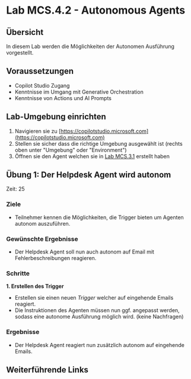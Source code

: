 # Lab MCS.4.2 - Autonomous Agents

## Übersicht
In diesem Lab werden die Möglichkeiten der Autonomen Ausführung vorgestellt.

## Voraussetzungen
- Copilot Studio Zugang
- Kenntnisse im Umgang mit Generative Orchestration
- Kenntnisse von Actions und AI Prompts

## Lab-Umgebung einrichten
1. Navigieren sie zu [https://copilotstudio.microsoft.com](https://copilotstudio.microsoft.com)
2. Stellen sie sicher dass die richtige Umgebung ausgewählt ist (rechts oben unter "Umgebung" oder "Environment")
3. Öffnen sie den Agent welchen sie in [Lab MCS.3.1](Lab%20MCS.3.1%20-%20Generative%20Orchestration.md) erstellt haben

## Übung 1: Der Helpdesk Agent wird autonom
Zeit: 25 
### Ziele
- Teilnehmer kennen die Möglichkeiten, die Trigger bieten um Agenten autonom auszuführen.

### Gewünschte Ergebnisse
-  Der Helpdesk Agent soll nun auch autonom auf Email mit Fehlerbeschreibungen reagieren.

### Schritte

**1. Erstellen des Trigger**

- Erstellen sie einen neuen *Trigger* welcher auf eingehende Emails reagiert.
- Die Instruktionen des Agenten müssen nun ggf. angepasst werden, sodass eine autonome Ausführung möglich wird. (keine Nachfragen)

### Ergebnisse
- Der Helpdesk Agent reagiert nun zusätzlich autonom auf eingehende Emails.


## Weiterführende Links
